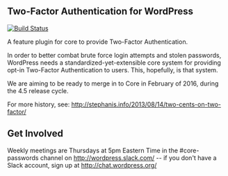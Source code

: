 ## Two-Factor Authentication for WordPress

[![Build Status](https://travis-ci.org/georgestephanis/two-factor.svg?branch=master)](https://travis-ci.org/georgestephanis/two-factor) 

A feature plugin for core to provide Two-Factor Authentication.

In order to better combat brute force login attempts and stolen passwords, WordPress needs a standardized-yet-extensible core system for providing opt-in Two-Factor Authentication to users.  This, hopefully, is that system.

We are aiming to be ready to merge in to Core in February of 2016, during the 4.5 release cycle.

For more history, see: http://stephanis.info/2013/08/14/two-cents-on-two-factor/

## Get Involved

Weekly meetings are Thursdays at 5pm Eastern Time in the #core-passwords channel on http://wordpress.slack.com/ -- if you don't have a Slack account, sign up at http://chat.wordpress.org/
